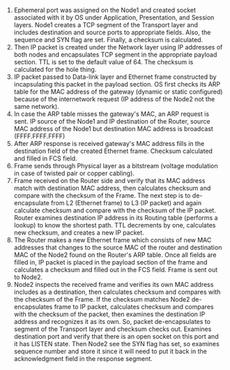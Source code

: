 1. Ephemeral port was assigned on the Node1 and created socket associated with it by OS under Application, Presentation, and Session layers.
Node1 creates a TCP segment of the Transport layer and includes destination and source ports to appropriate fields. Also, the sequence and SYN flag are set. Finally, a checksum is calculated.
2. Then IP packet is created under the Network layer using IP addresses of both nodes and encapsulates TCP segment in the appropriate payload section. TTL is set to the default value of 64. The checksum is calculated for the hole thing.
3. IP packet passed to Data-link layer and Ethernet frame constructed by incapsulating this packet in the payload section. OS first checks its ARP table for the MAC address of the gateway (dynamic or static configured) because of the internetwork request (IP address of the Node2 not the same network).
4. In case the ARP table misses the gateway's MAC, an ARP request is sent. IP source of the Node1 and IP destination of the Router, source MAC address of the Node1 but destination MAC address is broadcast (FFFF.FFFF.FFFF)
5. After ARP response is received gateway's MAC address fills in the destination field of the created Ethernet frame. Checksum calculated and filled in FCS field.
6. Frame sends through Physical layer as a bitstream (voltage modulation in case of twisted pair or copper cabling).
7. Frame received on the Router side and verify that its MAC address match with destination MAC address, then calculates checksum and compare with the checksum of the Frame. The next step is to de-encapsulate from L2 (Ethernet frame) to L3 (IP packet) and again calculate checksum and compare with the checksum of the IP packet. Router examines destination IP address in its Routing table (performs a lookup) to know the shortest path. TTL decrements by one, calculates new checksum, and creates a new IP packet.
8. The Router makes a new Ethernet frame which consists of new MAC addresses that changes to the source MAC of the router and destination MAC of the Node2 found on the Router's ARP table. Once all fields are filled in, IP packet is placed in the payload section of the frame and calculates a checksum and filled out in the FCS field. Frame is sent out to Node2.
9. Node2 inspects the received frame and verifies its own MAC address includes as a destination, then calculates checksum and compares with the checksum of the Frame. If the checksum matches Node2 de-encapsulates frame to IP packet, calculates checksum and compares with the checksum of the packet, then examines the destination IP address and recognizes it as its own. So, packet de-encapsulates to segment of the Transport layer and checksum checks out. Examines destination port and verify that there is an open socket on this port and it has LISTEN state. Then Node2 see the SYN flag has set, so examines sequence number and store it since it will need to put it back in the acknowledgment field in the response segment.